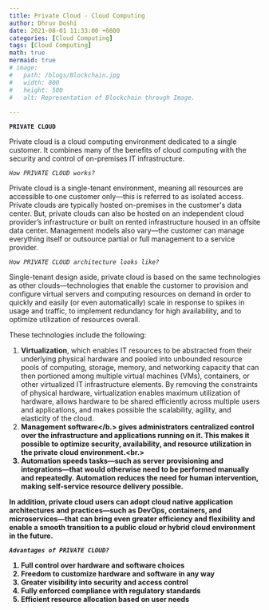 ```yaml
---
title: Private Cloud - Cloud Computing
author: Dhruv Doshi
date: 2021-08-01 11:33:00 +0800
categories: [Cloud Computing]
tags: [Cloud Computing]
math: true
mermaid: true
# image:
#   path: /blogs/Blockchain.jpg
#   width: 800
#   height: 500
#   alt: Representation of Blockchain through Image.
  
---
```


**`PRIVATE CLOUD`**<br>

Private cloud is a cloud computing environment dedicated to a single customer. It combines many of the benefits of cloud computing with the security and control of on-premises IT infrastructure.

*`How PRIVATE CLOUD works?`*

Private cloud is a single-tenant environment, meaning all resources are accessible to one customer only—this is referred to as isolated access. Private clouds are typically hosted on-premises in the customer's data center. But, private clouds can also be hosted on an independent cloud provider’s infrastructure or built on rented infrastructure housed in an offsite data center. Management models also vary—the customer can manage everything itself or outsource partial or full management to a service provider.

*`How PRIVATE CLOUD architecture looks like?`*

Single-tenant design aside, private cloud is based on the same technologies as other clouds—technologies that enable the customer to provision and configure virtual servers and computing resources on demand in order to quickly and easily (or even automatically) scale in response to spikes in usage and traffic, to implement redundancy for high availability, and to optimize utilization of resources overall.

These technologies include the following:

1. <b>Virtualization</b>, which enables IT resources to be abstracted from their underlying physical hardware and pooled into unbounded resource pools of computing, storage, memory, and networking capacity that can then portioned among multiple virtual machines (VMs), containers, or other virtualized IT infrastructure elements. By removing the constraints of physical hardware, virtualization enables maximum utilization of hardware, allows hardware to be shared efficiently across multiple users and applications, and makes possible the scalability, agility, and elasticity of the cloud.<br>
2. <b>Management software</b.> gives administrators centralized control over the infrastructure and applications running on it. This makes it possible to optimize security, availability, and resource utilization in the private cloud environment.<br.>
3. <b>Automation speeds</b> tasks—such as server provisioning and integrations—that would otherwise need to be performed manually and repeatedly. Automation reduces the need for human intervention, making self-service resource delivery possible.<br>

In addition, private cloud users can adopt cloud native application architectures and practices—such as DevOps, containers, and microservices—that can bring even greater efficiency and flexibility and enable a smooth transition to a public cloud or hybrid cloud environment in the future.

*`Advantages of PRIVATE CLOUD?`*

1. Full control over hardware and software choices
2. Freedom to customize hardware and software in any way
3. Greater visibility into security and access control
4. Fully enforced compliance with regulatory standards
5. Efficient resource allocation based on user needs

